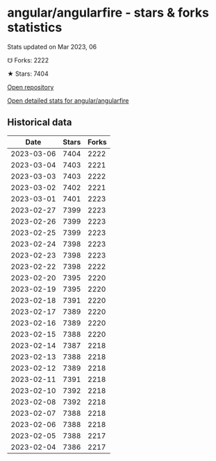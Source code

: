 # angular/angularfire - stars & forks statistics

Stats updated on Mar 2023, 06

☋ Forks: 2222

★ Stars: 7404

[Open repository](https://github.com/angular/angularfire)

[Open detailed stats for angular/angularfire](https://reviewgithub.com/rep/angular/angularfire)

## Historical data
| Date | Stars | Forks |
|------|-------|-------|
| 2023-03-06 | 7404 | 2222 | 
| 2023-03-04 | 7403 | 2221 | 
| 2023-03-03 | 7403 | 2222 | 
| 2023-03-02 | 7402 | 2221 | 
| 2023-03-01 | 7401 | 2223 | 
| 2023-02-27 | 7399 | 2223 | 
| 2023-02-26 | 7399 | 2223 | 
| 2023-02-25 | 7399 | 2223 | 
| 2023-02-24 | 7398 | 2223 | 
| 2023-02-23 | 7398 | 2223 | 
| 2023-02-22 | 7398 | 2222 | 
| 2023-02-20 | 7395 | 2220 | 
| 2023-02-19 | 7395 | 2220 | 
| 2023-02-18 | 7391 | 2220 | 
| 2023-02-17 | 7389 | 2220 | 
| 2023-02-16 | 7389 | 2220 | 
| 2023-02-15 | 7388 | 2220 | 
| 2023-02-14 | 7387 | 2218 | 
| 2023-02-13 | 7388 | 2218 | 
| 2023-02-12 | 7389 | 2218 | 
| 2023-02-11 | 7391 | 2218 | 
| 2023-02-10 | 7392 | 2218 | 
| 2023-02-08 | 7392 | 2218 | 
| 2023-02-07 | 7388 | 2218 | 
| 2023-02-06 | 7388 | 2218 | 
| 2023-02-05 | 7388 | 2217 | 
| 2023-02-04 | 7386 | 2217 | 

